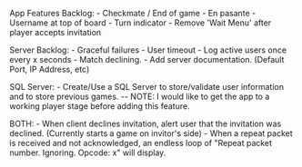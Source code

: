 App Features Backlog:
	- Checkmate / End of game
	- En pasante
	- Username at top of board
	- Turn indicator
    - Remove 'Wait Menu' after player accepts invitation
	

Server Backlog:
	- Graceful failures
	- User timeout
    - Log active users once every x seconds
    - Match declining.
    - Add server documentation. (Default Port, IP Address, etc)


SQL Server:
    - Create/Use a SQL Server to store/validate user information and to store previous games.
    -- NOTE: I would like to get the app to a working player stage before adding this feature.


BOTH:
    - When client declines invitation, alert user that the invitation was declined. (Currently starts a game on invitor's side)
    - When a repeat packet is received and not acknowledged, an endless loop of "Repeat packet number. Ignoring. Opcode: x" will display.


